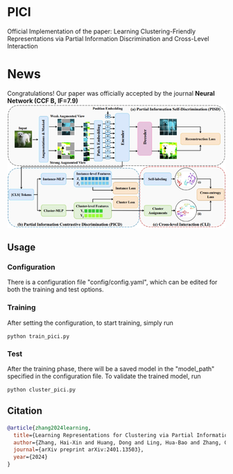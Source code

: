 # PICI
Official Implementation of the paper: Learning Clustering-Friendly Representations via Partial Information Discrimination and Cross-Level Interaction 
# News
Congratulations! Our paper was officially accepted by the journal **Neural Network (CCF B, IF=7.9)**
![](asset/PICI.png)
## Usage
### Configuration
There is a configuration file "config/config.yaml", which can be edited for both the training and test options.
### Training
After setting the configuration, to start training, simply run
```shell
python train_pici.py
```
### Test
After the training phase, there will be a saved model in the "model_path" specified in the configuration file. To validate the trained model, run
```shell
python cluster_pici.py
```
## Citation
```bibtex
@article{zhang2024learning,
  title={Learning Representations for Clustering via Partial Information Discrimination and Cross-Level Interaction},
  author={Zhang, Hai-Xin and Huang, Dong and Ling, Hua-Bao and Zhang, Guang-Yu and Sun, Wei-jun and Wen, Zi-hao},
  journal={arXiv preprint arXiv:2401.13503},
  year={2024}
}
```
